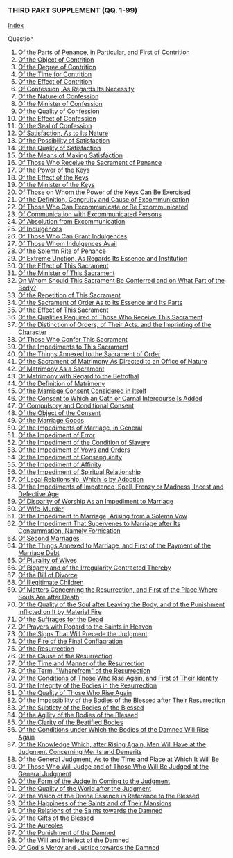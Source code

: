 

### THIRD PART SUPPLEMENT (QQ. 1-99)

[Index](index.html)

Question
1. [Of the Parts of Penance, in Particular, and First of Contrition](./books/Summa%20Theologica/01.%20Parts%20of%20Penance,%20in%20Particular%20(28)/01.%20First%20of%20Contrition.md)
2. [Of the Object of Contrition](./books/Summa%20Theologica/01.%20Parts%20of%20Penance,%20in%20Particular%20(28)/02.%20Object%20of%20Contrition.md)
3. [Of the Degree of Contrition](./books/Summa%20Theologica/01.%20Parts%20of%20Penance,%20in%20Particular%20(28)/03.%20Degree%20of%20Contrition.md)
4. [Of the Time for Contrition](./books/Summa%20Theologica/01.%20Parts%20of%20Penance,%20in%20Particular%20(28)/04.%20Time%20for%20Contrition.md)
5. [Of the Effect of Contrition](./books/Summa%20Theologica/01.%20Parts%20of%20Penance,%20in%20Particular%20(28)/05.%20Effect%20of%20Contrition.md)
6. [Of Confession, As Regards Its Necessity](./books/Summa%20Theologica/01.%20Parts%20of%20Penance,%20in%20Particular%20(28)/06.%20Confession,%20as%20Regards%20Its%20Necessity.md)
7. [Of the Nature of Confession](./books/Summa%20Theologica/01.%20Parts%20of%20Penance,%20in%20Particular%20(28)/07.%20Nature%20of%20Confession.md)
8. [Of the Minister of Confession](./books/Summa%20Theologica/01.%20Parts%20of%20Penance,%20in%20Particular%20(28)/08.%20Minister%20of%20Confession.md)
9. [Of the Quality of Confession](./books/Summa%20Theologica/01.%20Parts%20of%20Penance,%20in%20Particular%20(28)/09.%20Quality%20of%20Confession.md)
10. [Of the Effect of Confession](./books/Summa%20Theologica/01.%20Parts%20of%20Penance,%20in%20Particular%20(28)/10.%20Effect%20of%20Confession.md)
11. [Of the Seal of Confession](./books/Summa%20Theologica/01.%20Parts%20of%20Penance,%20in%20Particular%20(28)/11.%20Seal%20of%20Confession.md)
12. [Of Satisfaction, As to Its Nature](./books/Summa%20Theologica/01.%20Parts%20of%20Penance,%20in%20Particular%20(28)/12.%20Satisfaction,%20as%20to%20Its%20Nature.md)
13. [Of the Possibility of Satisfaction](./books/Summa%20Theologica/01.%20Parts%20of%20Penance,%20in%20Particular%20(28)/13.%20Possibility%20of%20Satisfaction.md)
14. [Of the Quality of Satisfaction](./books/Summa%20Theologica/01.%20Parts%20of%20Penance,%20in%20Particular%20(28)/14.%20Quality%20of%20Satisfaction.md)
15. [Of the Means of Making Satisfaction](./books/Summa%20Theologica/01.%20Parts%20of%20Penance,%20in%20Particular%20(28)/15.%20Means%20of%20Making%20Satisfaction.md)
16. [Of Those Who Receive the Sacrament of Penance](./books/Summa%20Theologica/01.%20Parts%20of%20Penance,%20in%20Particular%20(28)/16.%20Those%20Who%20Receive%20the%20Sacrament%20of%20Penance.md)
17. [Of the Power of the Keys](./books/Summa%20Theologica/01.%20Parts%20of%20Penance,%20in%20Particular%20(28)/17.%20Power%20of%20the%20Keys.md)
18. [Of the Effect of the Keys](./books/Summa%20Theologica/01.%20Parts%20of%20Penance,%20in%20Particular%20(28)/18.%20Effect%20of%20the%20Keys.md)
19. [Of the Minister of the Keys](./books/Summa%20Theologica/01.%20Parts%20of%20Penance,%20in%20Particular%20(28)/19.%20Ministers%20of%20the%20Keys.md)
20. [Of Those on Whom the Power of the Keys Can Be Exercised](./books/Summa%20Theologica/01.%20Parts%20of%20Penance,%20in%20Particular%20(28)/20.%20Those%20on%20Whom%20the%20Power%20of%20the%20Keys%20Can%20Be%20Exercised.md)
21. [Of the Definition, Congruity and Cause of Excommunication](./books/Summa%20Theologica/01.%20Parts%20of%20Penance,%20in%20Particular%20(28)/21.%20Definition,%20Congruity%20and%20Cause%20of%20Excommunication.md)
22. [Of Those Who Can Excommunicate or Be Excommunicated](./books/Summa%20Theologica/01.%20Parts%20of%20Penance,%20in%20Particular%20(28)/22.%20Those%20Who%20Can%20Excommunicate%20or%20Be%20Excommunicated.md)
23. [Of Communication with Excommunicated Persons](./books/Summa%20Theologica/01.%20Parts%20of%20Penance,%20in%20Particular%20(28)/23.%20Communication%20with%20Excommunicated%20Persons.md)
24. [Of Absolution from Excommunication](./books/Summa%20Theologica/01.%20Parts%20of%20Penance,%20in%20Particular%20(28)/24.%20Absolution%20From%20Excommunication.md)
25. [Of Indulgences](./books/Summa%20Theologica/01.%20Parts%20of%20Penance,%20in%20Particular%20(28)/25.%20Indulgences.md)
26. [Of Those Who Can Grant Indulgences](./books/Summa%20Theologica/01.%20Parts%20of%20Penance,%20in%20Particular%20(28)/26.%20Those%20Who%20Can%20Grant%20Indulgences.md)
27. [Of Those Whom Indulgences Avail](./books/Summa%20Theologica/01.%20Parts%20of%20Penance,%20in%20Particular%20(28)/27.%20Those%20Whom%20Indulgences%20Avail.md)
28. [Of the Solemn Rite of Penance](./books/Summa%20Theologica/01.%20Parts%20of%20Penance,%20in%20Particular%20(28)/28.%20Solemn%20Rite%20of%20Penance.md)
29. [Of Extreme Unction, As Regards Its Essence and Institution](./books/Summa%20Theologica/29.%20Extreme%20Unction%20(5)/29.%20Extreme%20Unction,%20as%20Regards%20Its%20Essence%20and%20Institution.md)
30. [Of the Effect of This Sacrament](./books/Summa%20Theologica/29.%20Extreme%20Unction%20(5)/30.%20Effect%20of%20This%20Sacrament.md)
31. [Of the Minister of This Sacrament](./books/Summa%20Theologica/29.%20Extreme%20Unction%20(5)/31.%20Minister%20of%20This%20Sacrament.md)
32. [On Whom Should This Sacrament Be Conferred and on What Part of the Body?](./books/Summa%20Theologica/29.%20Extreme%20Unction%20(5)/32.%20Whom%20Should%20This%20Sacrament%20Be%20Conferred%20and%20on%20What%20Part%20of%20the%20Body?.md)
33. [Of the Repetition of This Sacrament](./books/Summa%20Theologica/29.%20Extreme%20Unction%20(5)/33.%20Repetition%20of%20This%20Sacrament.md)
34. [Of the Sacrament of Order As to Its Essence and Its Parts](./books/Summa%20Theologica/34.%20Holy%20Orders%20(7)/34.%20Sacrament%20of%20Order%20as%20to%20Its%20Essence%20and%20Its%20Parts.md)
35. [Of the Effect of This Sacrament](./books/Summa%20Theologica/34.%20Holy%20Orders%20(7)/35.%20Effect%20of%20This%20Sacrament.md)
36. [Of the Qualities Required of Those Who Receive This Sacrament](./books/Summa%20Theologica/34.%20Holy%20Orders%20(7)/36.%20Qualities%20Required%20of%20Those%20Who%20Receive%20This%20Sacrament.md)
37. [Of the Distinction of Orders, of Their Acts, and the Imprinting of the Character](./books/Summa%20Theologica/34.%20Holy%20Orders%20(7)/37.%20Distinction%20of%20Orders,%20of%20Their%20Acts,%20and%20the%20Imprinting%20of%20the%20Character.md)
38. [Of Those Who Confer This Sacrament](./books/Summa%20Theologica/34.%20Holy%20Orders%20(7)/38.%20Those%20Who%20Confer%20This%20Sacrament.md)
39. [Of the Impediments to This Sacrament](./books/Summa%20Theologica/34.%20Holy%20Orders%20(7)/39.%20Impediments%20to%20This%20Sacrament.md)
40. [Of the Things Annexed to the Sacrament of Order](./books/Summa%20Theologica/34.%20Holy%20Orders%20(7)/40.%20Things%20Annexed%20to%20the%20Sacrament%20of%20Order.md)
41. [Of the Sacrament of Matrimony As Directed to an Office of Nature](./books/Summa%20Theologica/41.%20Matrimony%20(28)/41.%20Sacrament%20of%20Matrimony%20as%20Directed%20to%20an%20Office%20of%20Nature.md)
42. [Of Matrimony As a Sacrament](./books/Summa%20Theologica/41.%20Matrimony%20(28)/42.%20Matrimony%20as%20a%20Sacrament.md)
43. [Of Matrimony with Regard to the Betrothal](./books/Summa%20Theologica/41.%20Matrimony%20(28)/43.%20Matrimony%20with%20Regard%20to%20the%20Betrothal.md)
44. [Of the Definition of Matrimony](./books/Summa%20Theologica/41.%20Matrimony%20(28)/44.%20Definition%20of%20Matrimony.md)
45. [Of the Marriage Consent Considered in Itself](./books/Summa%20Theologica/41.%20Matrimony%20(28)/45.%20Marriage%20Consent%20Considered%20in%20Itself.md)
46. [Of the Consent to Which an Oath or Carnal Intercourse Is Added](./books/Summa%20Theologica/41.%20Matrimony%20(28)/46.%20Consent%20to%20Which%20an%20Oath%20or%20Carnal%20Intercourse%20Is%20Appended.md)
47. [Of Compulsory and Conditional Consent](./books/Summa%20Theologica/41.%20Matrimony%20(28)/47.%20Compulsory%20and%20Conditional%20Consent.md)
48. [Of the Object of the Consent](./books/Summa%20Theologica/41.%20Matrimony%20(28)/48.%20Object%20of%20the%20Consent.md)
49. [Of the Marriage Goods](./books/Summa%20Theologica/41.%20Matrimony%20(28)/49.%20Marriage%20Goods*.md)
50. [Of the Impediments of Marriage, in General](./books/Summa%20Theologica/41.%20Matrimony%20(28)/50.%20Impediments%20of%20Marriage,%20in%20General%20(One%20Article).md)
51. [Of the Impediment of Error](./books/Summa%20Theologica/41.%20Matrimony%20(28)/51.%20Impediment%20of%20Error.md)
52. [Of the Impediment of the Condition of Slavery](./books/Summa%20Theologica/41.%20Matrimony%20(28)/52.%20Impediment%20of%20the%20Condition%20of%20Slavery.md)
53. [Of the Impediment of Vows and Orders](./books/Summa%20Theologica/41.%20Matrimony%20(28)/53.%20Impediment%20of%20Vows%20and%20Orders.md)
54. [Of the Impediment of Consanguinity](./books/Summa%20Theologica/41.%20Matrimony%20(28)/54.%20Impediment%20of%20Consanguinity.md)
55. [Of the Impediment of Affinity](./books/Summa%20Theologica/41.%20Matrimony%20(28)/55.%20Impediment%20of%20Affinity.md)
56. [Of the Impediment of Spiritual Relationship](./books/Summa%20Theologica/41.%20Matrimony%20(28)/56.%20Impediment%20of%20Spiritual%20Relationship.md)
57. [Of Legal Relationship, Which Is by Adoption](./books/Summa%20Theologica/41.%20Matrimony%20(28)/57.%20Legal%20Relationship,%20Which%20Is%20by%20Adoption.md)
58. [Of the Impediments of Impotence, Spell, Frenzy or Madness, Incest and Defective Age](./books/Summa%20Theologica/41.%20Matrimony%20(28)/58.%20Impediments%20of%20Impotence,%20Spell,%20Frenzy%20or%20Madness,%20Incest%20and%20Defective%20Age.md)
59. [Of Disparity of Worship As an Impediment to Marriage](./books/Summa%20Theologica/41.%20Matrimony%20(28)/59.%20Disparity%20of%20Worship%20as%20an%20Impediment%20to%20Marriage.md)
60. [Of Wife-Murder](./books/Summa%20Theologica/41.%20Matrimony%20(28)/60.%20Wife-Murder.md)
61. [Of the Impediment to Marriage, Arising from a Solemn Vow](./books/Summa%20Theologica/41.%20Matrimony%20(28)/61.%20Impediment%20to%20Marriage,%20Arising%20From%20a%20Solemn%20Vow.md)
62. [Of the Impediment That Supervenes to Marriage after Its Consummation, Namely Fornication](./books/Summa%20Theologica/41.%20Matrimony%20(28)/62.%20Impediment%20that%20Supervenes%20to%20Marriage%20After%20Its%20Consummation,%20Namely%20Fornication.md)
63. [Of Second Marriages](./books/Summa%20Theologica/41.%20Matrimony%20(28)/63.%20Second%20Marriages.md)
64. [Of the Things Annexed to Marriage, and First of the Payment of the Marriage Debt](./books/Summa%20Theologica/41.%20Matrimony%20(28)/64.%20Things%20Annexed%20to%20Marriage,%20and%20First%20of%20the%20Payment%20of%20the%20Marriage%20Debt.md)
65. [Of Plurality of Wives](./books/Summa%20Theologica/41.%20Matrimony%20(28)/65.%20Plurality%20of%20Wives.md)
66. [Of Bigamy and of the Irregularity Contracted Thereby](./books/Summa%20Theologica/41.%20Matrimony%20(28)/66.%20Bigamy%20and%20of%20the%20Irregularity%20Contracted%20Thereby.md)
67. [Of the Bill of Divorce](./books/Summa%20Theologica/41.%20Matrimony%20(28)/67.%20Bill%20of%20Divorce.md)
68. [Of Illegitimate Children](./books/Summa%20Theologica/41.%20Matrimony%20(28)/68.%20Illegitimate%20Children.md)
69. [Of Matters Concerning the Resurrection, and First of the Place Where Souls Are after Death](./books/Summa%20Theologica/69.%20Resurrection%20(18)/69.%20Matters%20Concerning%20the%20Resurrection,%20and%20First%20of%20the%20Place%20Where%20Souls%20Are%20After%20Death.md)
70. [Of the Quality of the Soul after Leaving the Body, and of the Punishment Inflicted on It by Material Fire](./books/Summa%20Theologica/69.%20Resurrection%20(18)/70.%20Quality%20of%20the%20Soul%20After%20Leaving%20the%20Body,%20and%20of%20the%20Punishment%20Inflicted%20on%20It%20by%20Material%20Fire.md)
71. [Of the Suffrages for the Dead](./books/Summa%20Theologica/69.%20Resurrection%20(18)/71.%20Suffrages%20for%20the%20Dead.md)
72. [Of Prayers with Regard to the Saints in Heaven](./books/Summa%20Theologica/69.%20Resurrection%20(18)/72.%20Prayers%20with%20Regard%20to%20the%20Saints%20in%20Heaven.md)
73. [Of the Signs That Will Precede the Judgment](./books/Summa%20Theologica/69.%20Resurrection%20(18)/73.%20Signs%20that%20Will%20Precede%20the%20Judgment.md)
74. [Of the Fire of the Final Conflagration](./books/Summa%20Theologica/69.%20Resurrection%20(18)/74.%20Fire%20of%20the%20Final%20Conflagration.md)
75. [Of the Resurrection](./books/Summa%20Theologica/69.%20Resurrection%20(18)/75.%20Resurrection.md)
76. [Of the Cause of the Resurrection](./books/Summa%20Theologica/69.%20Resurrection%20(18)/76.%20Cause%20of%20the%20Resurrection.md)
77. [Of the Time and Manner of the Resurrection](./books/Summa%20Theologica/69.%20Resurrection%20(18)/77.%20Time%20and%20Manner%20of%20the%20Resurrection.md)
78. [Of the Term, "Wherefrom" of the Resurrection](./books/Summa%20Theologica/69.%20Resurrection%20(18)/78.%20Term%20"Wherefrom"%20Of%20the%20Resurrection.md)
79. [Of the Conditions of Those Who Rise Again, and First of Their Identity](./books/Summa%20Theologica/69.%20Resurrection%20(18)/79.%20Conditions%20of%20Those%20Who%20Rise%20Again,%20and%20First%20of%20Their%20Identity.md)
80. [Of the Integrity of the Bodies in the Resurrection](./books/Summa%20Theologica/69.%20Resurrection%20(18)/80.%20Integrity%20of%20the%20Bodies%20in%20the%20Resurrection.md)
81. [Of the Quality of Those Who Rise Again](./books/Summa%20Theologica/69.%20Resurrection%20(18)/81.%20Quality%20of%20Those%20Who%20Rise%20Again.md)
82. [Of the Impassibility of the Bodies of the Blessed after Their Resurrection](./books/Summa%20Theologica/69.%20Resurrection%20(18)/82.%20Impassibility%20of%20the%20Bodies%20of%20the%20Blessed%20After%20Their%20Resurrection.md)
83. [Of the Subtlety of the Bodies of the Blessed](./books/Summa%20Theologica/69.%20Resurrection%20(18)/83.%20Subtlety%20of%20the%20Bodies%20of%20the%20Blessed.md)
84. [Of the Agility of the Bodies of the Blessed](./books/Summa%20Theologica/69.%20Resurrection%20(18)/84.%20Agility%20of%20the%20Bodies%20of%20the%20Blessed.md)
85. [Of the Clarity of the Beatified Bodies](./books/Summa%20Theologica/69.%20Resurrection%20(18)/85.%20Clarity%20of%20the%20Beatified%20Bodies.md)
86. [Of the Conditions under Which the Bodies of the Damned Will Rise Again](./books/Summa%20Theologica/69.%20Resurrection%20(18)/86.%20Conditions%20Under%20Which%20the%20Bodies%20of%20the%20Damned%20Will%20Rise%20Again.md)
87. [Of the Knowledge Which, after Rising Again, Men Will Have at the Judgment Concerning Merits and Demerits](./books/Summa%20Theologica/69.%20Resurrection%20(18)/86.%20Last%20Things%20(14)/87.%20Knowledge%20Which,%20After%20Rising%20Again,%20Men%20Will%20Have%20at%20the%20Judgment%20Concerning%20Merits%20and%20Demerits.md)
88. [Of the General Judgment, As to the Time and Place at Which It Will Be](./books/Summa%20Theologica/69.%20Resurrection%20(18)/86.%20Last%20Things%20(14)/88.%20General%20Judgment,%20as%20to%20the%20Time%20and%20Place%20at%20Which%20It%20Will%20Be.md)
89. [Of Those Who Will Judge and of Those Who Will Be Judged at the General Judgment](./books/Summa%20Theologica/69.%20Resurrection%20(18)/86.%20Last%20Things%20(14)/89.%20Those%20Who%20Will%20Judge%20and%20of%20Those%20Who%20Will%20Be%20Judged%20at%20the%20General%20Judgment.md)
90. [Of the Form of the Judge in Coming to the Judgment](./books/Summa%20Theologica/69.%20Resurrection%20(18)/86.%20Last%20Things%20(14)/90.%20Form%20of%20the%20Judge%20in%20Coming%20to%20the%20Judgment.md)
91. [Of the Quality of the World after the Judgment](./books/Summa%20Theologica/69.%20Resurrection%20(18)/86.%20Last%20Things%20(14)/91.%20Quality%20of%20the%20World%20After%20the%20Judgment.md)
92. [Of the Vision of the Divine Essence in Reference to the Blessed](./books/Summa%20Theologica/69.%20Resurrection%20(18)/86.%20Last%20Things%20(14)/92.%20Vision%20of%20the%20Divine%20Essence%20in%20Reference%20to%20the%20Blessed.md)
93. [Of the Happiness of the Saints and of Their Mansions](./books/Summa%20Theologica/69.%20Resurrection%20(18)/86.%20Last%20Things%20(14)/93.%20Happiness%20of%20the%20Saints%20and%20Their%20Mansions.md)
94. [Of the Relations of the Saints towards the Damned](./books/Summa%20Theologica/69.%20Resurrection%20(18)/86.%20Last%20Things%20(14)/94.%20Relations%20of%20the%20Saints%20Towards%20the%20Damned.md)
95. [Of the Gifts of the Blessed](./books/Summa%20Theologica/69.%20Resurrection%20(18)/86.%20Last%20Things%20(14)/95.%20Gifts%20of%20the%20Blessed.md)
96. [Of the Aureoles](./books/Summa%20Theologica/69.%20Resurrection%20(18)/86.%20Last%20Things%20(14)/96.%20Aureoles.md)
97. [Of the Punishment of the Damned](./books/Summa%20Theologica/69.%20Resurrection%20(18)/86.%20Last%20Things%20(14)/97.%20Punishment%20of%20the%20Damned.md)
98. [Of the Will and Intellect of the Damned](./books/Summa%20Theologica/69.%20Resurrection%20(18)/86.%20Last%20Things%20(14)/98.%20Will%20and%20Intellect%20of%20the%20Damned.md)
99. [Of God's Mercy and Justice towards the Damned](./books/Summa%20Theologica/69.%20Resurrection%20(18)/86.%20Last%20Things%20(14)/99.%20God's%20Mercy%20and%20Justice%20Towards%20the%20Damned.md)
